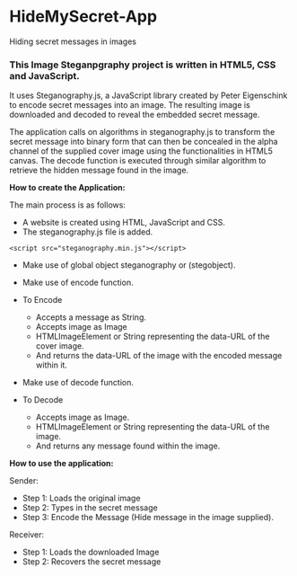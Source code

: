 # HideMySecret-App
Hiding secret messages in images
### This Image Steganpgraphy project is written in HTML5, CSS and JavaScript.
It uses Steganography.js, a JavaScript library created by Peter Eigenschink to encode secret messages into an image. The resulting image is downloaded and decoded to reveal the embedded secret message.

The application calls on algorithms in steganography.js to transform the secret message into binary form that can then be concealed in the alpha channel of the supplied cover image using the functionalities in HTML5 canvas. The decode function is executed through similar algorithm to retrieve the hidden message found in the image.

**How to create the Application:**

The main process is as follows:
* A website is created using HTML, JavaScript and CSS.
* The steganography.js file is added.

```<script src="steganography.min.js"></script>```

*	Make use of global object steganography or (stegobject).

*	Make use of encode function.
* To Encode
    * Accepts a message as String. 
    * Accepts image as Image
    * HTMLImageElement or String representing the data-URL of the cover image.
    * And returns the data-URL of the image with the encoded message within it.

*  Make use of decode function.
* To Decode
    * Accepts image as Image.
    * HTMLImageElement or String representing the data-URL of the image.
    * And returns any message found within the image.

**How to use the application:**

Sender:

* Step 1: Loads the original image
* Step 2: Types in the secret message
* Step 3:  Encode the Message (Hide message in the image supplied).

Receiver: 
* Step 1: Loads the downloaded Image
* Step 2: Recovers the secret message
